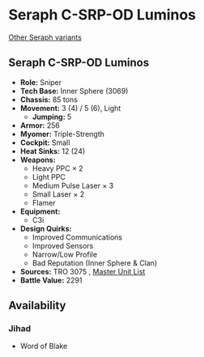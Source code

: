 # Seraph C-SRP-OD Luminos 

[Other Seraph variants](../seraph.md) 

## Seraph C-SRP-OD Luminos 

- **Role:** Sniper 
- **Tech Base:** Inner Sphere (3069) 
- **Chassis:** 85 tons 
- **Movement:** 3 (4) / 5 (6), Light 
  - **Jumping:** 5 
- **Armor:** 256 
- **Myomer:** Triple-Strength 
- **Cockpit:** Small 
- **Heat Sinks:** 12 (24) 
- **Weapons:** 
  - Heavy PPC × 2 
  - Light PPC 
  - Medium Pulse Laser × 3 
  - Small Laser × 2 
  - Flamer 
- **Equipment:** 
  - C3i 
- **Design Quirks:** 
  - Improved Communications 
  - Improved Sensors 
  - Narrow/Low Profile 
  - Bad Reputation (Inner Sphere & Clan) 
- **Sources:** TRO 3075 , [Master Unit List](http://masterunitlist.info/Unit/Details/2873) 
- **Battle Value:** 2291 

## Availability 

### Jihad 

- Word of Blake 

